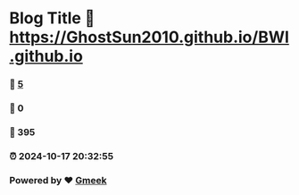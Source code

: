 # Blog Title :link: https://GhostSun2010.github.io/BWI.github.io 
### :page_facing_up: [5](https://GhostSun2010.github.io/BWI.github.io/tag.html) 
### :speech_balloon: 0 
### :hibiscus: 395 
### :alarm_clock: 2024-10-17 20:32:55 
### Powered by :heart: [Gmeek](https://github.com/Meekdai/Gmeek)
